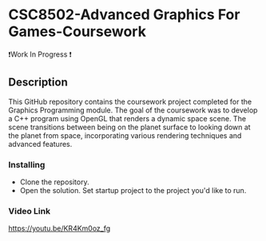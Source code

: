 # CSC8502-Advanced Graphics For Games-Coursework
❗Work In Progress ❗
## Description
This GitHub repository contains the coursework project completed for the Graphics Programming module. 
The goal of the coursework was to develop a C++ program using OpenGL that renders a dynamic space scene. 
The scene transitions between being on the planet surface to looking down at the planet from space, incorporating various rendering techniques and advanced features.

### Installing

* Clone the repository.
* Open the solution. Set startup project to the project you'd like to run.

### Video Link
https://youtu.be/KR4Km0oz_fg

